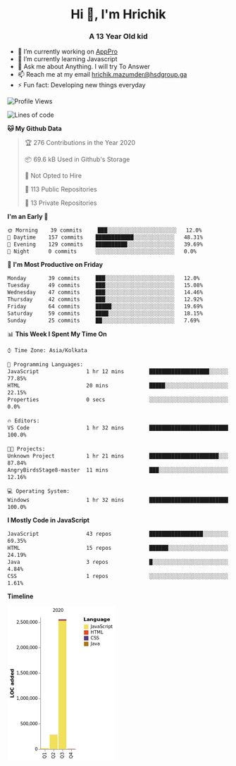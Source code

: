<h1 align="center">Hi 👋, I'm Hrichik</h1>
<h3 align="center">A 13 Year Old kid</h3>


- 🔭 I’m currently working on [AppPro](https://apppro.in)
- 🌱 I’m currently learning Javascript
- 💬 Ask me about Anything. I will try To Answer
- 📫 Reach me at my email hrichik.mazumder@hsdgroup.ga
- ⚡ Fun fact: Developing new things everyday

<!--START_SECTION:waka-->
![Profile Views](http://img.shields.io/badge/Profile%20Views-43-blue)

![Lines of code](https://img.shields.io/badge/From%20Hello%20World%20I%27ve%20Written-2.9%20million%20lines%20of%20code-blue)

**🐱 My Github Data** 

> 🏆 276 Contributions in the Year 2020
 > 
> 📦 69.6 kB Used in Github's Storage 
 > 
> 🚫 Not Opted to Hire
 > 
> 📜 113 Public Repositories
 > 
> 🔑 13 Private Repositories 

**I'm an Early 🐤** 

```text
🌞 Morning    39 commits     ███░░░░░░░░░░░░░░░░░░░░░░   12.0% 
🌆 Daytime    157 commits    ████████████░░░░░░░░░░░░░   48.31% 
🌃 Evening    129 commits    ██████████░░░░░░░░░░░░░░░   39.69% 
🌙 Night      0 commits      ░░░░░░░░░░░░░░░░░░░░░░░░░   0.0%

```
📅 **I'm Most Productive on Friday** 

```text
Monday       39 commits     ███░░░░░░░░░░░░░░░░░░░░░░   12.0% 
Tuesday      49 commits     ███░░░░░░░░░░░░░░░░░░░░░░   15.08% 
Wednesday    47 commits     ███░░░░░░░░░░░░░░░░░░░░░░   14.46% 
Thursday     42 commits     ███░░░░░░░░░░░░░░░░░░░░░░   12.92% 
Friday       64 commits     █████░░░░░░░░░░░░░░░░░░░░   19.69% 
Saturday     59 commits     ████░░░░░░░░░░░░░░░░░░░░░   18.15% 
Sunday       25 commits     ██░░░░░░░░░░░░░░░░░░░░░░░   7.69%

```


📊 **This Week I Spent My Time On** 

```text
⌚︎ Time Zone: Asia/Kolkata

💬 Programming Languages: 
JavaScript               1 hr 12 mins        ███████████████████░░░░░░   77.85% 
HTML                     20 mins             █████░░░░░░░░░░░░░░░░░░░░   22.15% 
Properties               0 secs              ░░░░░░░░░░░░░░░░░░░░░░░░░   0.0%

🔥 Editors: 
VS Code                  1 hr 32 mins        █████████████████████████   100.0%

🐱‍💻 Projects: 
Unknown Project          1 hr 21 mins        ██████████████████████░░░   87.84% 
AngryBirdsStage8-master  11 mins             ███░░░░░░░░░░░░░░░░░░░░░░   12.16%

💻 Operating System: 
Windows                  1 hr 32 mins        █████████████████████████   100.0%

```

**I Mostly Code in JavaScript** 

```text
JavaScript               43 repos            █████████████████░░░░░░░░   69.35% 
HTML                     15 repos            ██████░░░░░░░░░░░░░░░░░░░   24.19% 
Java                     3 repos             █░░░░░░░░░░░░░░░░░░░░░░░░   4.84% 
CSS                      1 repos             ░░░░░░░░░░░░░░░░░░░░░░░░░   1.61%

```


**Timeline**

![Chart not found](https://github.com/hrichiksite/hrichiksite/blob/master/charts/bar_graph.png) 


<!--END_SECTION:waka-->
